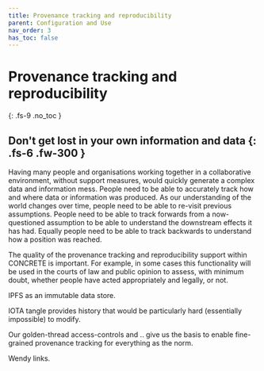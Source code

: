 ```yaml
---
title: Provenance tracking and reproducibility
parent: Configuration and Use
nav_order: 3
has_toc: false
---
```


# Provenance tracking and reproducibility
{: .fs-9 .no_toc }


Don't get lost in your own information and data
{: .fs-6 .fw-300 }
----

Having many people and organisations working together in a collaborative environment, without support measures, would quickly generate a complex data and information mess.  People need to be able to accurately track how and where data or information was produced.  As our understanding of the world changes over time, people need to be able to re-visit previous assumptions.  People need to be able to track forwards from a now-questioned assumption to be able to understand the downstream effects it has had.  Equally people need to be able to track backwards to understand how a position was reached. 

The quality of the provenance tracking and reproducibility support within CONCRETE is important.  For example, in some cases this functionality will be used in the courts of law and public opinion to assess, with minimum doubt, whether people have acted appropriately and legally, or not.

IPFS as an immutable data store.

IOTA tangle provides history that would be particularly hard (essentially impossible) to modify.

Our golden-thread access-controls and .. give us the basis to enable fine-grained provenance tracking for everything as the norm.

Wendy links.














